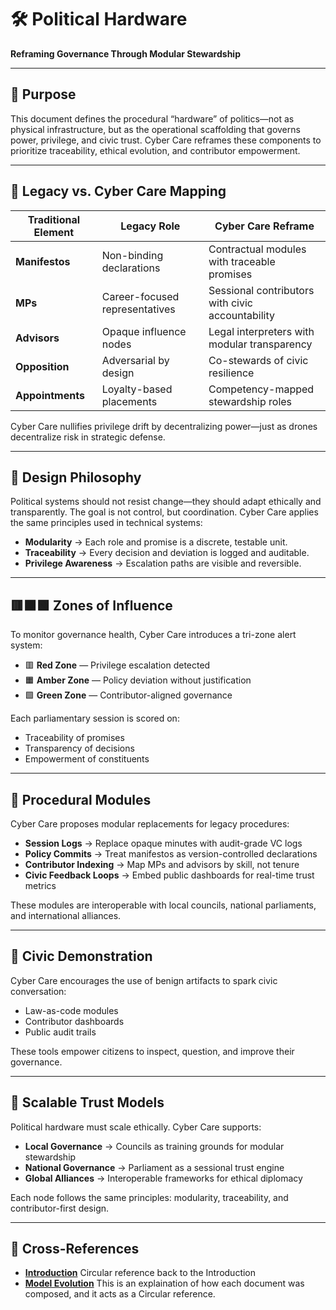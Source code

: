 # 🛠️ Political Hardware  
**Reframing Governance Through Modular Stewardship**

---

## 🎯 Purpose

This document defines the procedural “hardware” of politics—not as physical infrastructure, but as the operational scaffolding that governs power, privilege, and civic trust. Cyber Care reframes these components to prioritize traceability, ethical evolution, and contributor empowerment.

---

## 🧩 Legacy vs. Cyber Care Mapping

| Traditional Element | Legacy Role | Cyber Care Reframe |
|---------------------|-------------|---------------------|
| **Manifestos**      | Non-binding declarations | Contractual modules with traceable promises |
| **MPs**             | Career-focused representatives | Sessional contributors with civic accountability |
| **Advisors**        | Opaque influence nodes | Legal interpreters with modular transparency |
| **Opposition**      | Adversarial by design | Co-stewards of civic resilience |
| **Appointments**    | Loyalty-based placements | Competency-mapped stewardship roles |

Cyber Care nullifies privilege drift by decentralizing power—just as drones decentralize risk in strategic defense.

---

## 🧠 Design Philosophy

Political systems should not resist change—they should adapt ethically and transparently. The goal is not control, but coordination. Cyber Care applies the same principles used in technical systems:

- **Modularity** → Each role and promise is a discrete, testable unit.
- **Traceability** → Every decision and deviation is logged and auditable.
- **Privilege Awareness** → Escalation paths are visible and reversible.

---

## 🟥🟧🟩 Zones of Influence

To monitor governance health, Cyber Care introduces a tri-zone alert system:

- 🟥 **Red Zone** — Privilege escalation detected  
- 🟧 **Amber Zone** — Policy deviation without justification  
- 🟩 **Green Zone** — Contributor-aligned governance

Each parliamentary session is scored on:

- Traceability of promises  
- Transparency of decisions  
- Empowerment of constituents

---

## 🔄 Procedural Modules

Cyber Care proposes modular replacements for legacy procedures:

- **Session Logs** → Replace opaque minutes with audit-grade VC logs  
- **Policy Commits** → Treat manifestos as version-controlled declarations  
- **Contributor Indexing** → Map MPs and advisors by skill, not tenure  
- **Civic Feedback Loops** → Embed public dashboards for real-time trust metrics

These modules are interoperable with local councils, national parliaments, and international alliances.

---

## 🧭 Civic Demonstration

Cyber Care encourages the use of benign artifacts to spark civic conversation:

- Law-as-code modules  
- Contributor dashboards  
- Public audit trails

These tools empower citizens to inspect, question, and improve their governance.

---

## 🧱 Scalable Trust Models

Political hardware must scale ethically. Cyber Care supports:

- **Local Governance** → Councils as training grounds for modular stewardship  
- **National Governance** → Parliament as a sessional trust engine  
- **Global Alliances** → Interoperable frameworks for ethical diplomacy

Each node follows the same principles: modularity, traceability, and contributor-first design.

---

##  🔗 Cross-References

- [**Introduction**](./introduction.md) Circular reference back to the Introduction
- [**Model Evolution**](./evolution.md) This is an explaination of how each document was composed, and it acts as a Circular reference.


